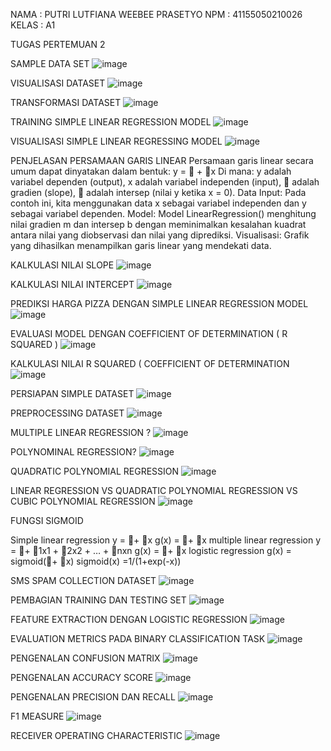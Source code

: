 NAMA		: PUTRI LUTFIANA WEEBEE PRASETYO
NPM		  : 41155050210026
KELAS		: A1

TUGAS PERTEMUAN 2
	
SAMPLE DATA SET
 ![image](https://github.com/user-attachments/assets/3bbd05b6-c6a1-4ba6-8abc-9cbf8f08910a)


VISUALISASI DATASET
 ![image](https://github.com/user-attachments/assets/83751e5c-23d9-44dc-be84-365db09c8327)


TRANSFORMASI DATASET
 ![image](https://github.com/user-attachments/assets/9cc75db0-6651-4e53-ad3b-16cfc388d681)


TRAINING SIMPLE LINEAR REGRESSION MODEL
 ![image](https://github.com/user-attachments/assets/9c5e2d98-1760-4430-9892-e179528b83be)



VISUALISASI SIMPLE LINEAR REGRESSING MODEL
 ![image](https://github.com/user-attachments/assets/c38faf01-af1b-456e-aaf7-bfd8c68d66c0)


PENJELASAN PERSAMAAN GARIS LINEAR
Persamaan garis linear secara umum dapat dinyatakan dalam bentuk:
y =  + x
Di mana:
	y adalah variabel dependen (output),
	x adalah variabel independen (input),
	 adalah gradien (slope),
	 adalah intersep (nilai y ketika x = 0).
Data Input: Pada contoh ini, kita menggunakan data x sebagai variabel independen dan y sebagai variabel dependen.
Model: Model LinearRegression() menghitung nilai gradien m dan intersep b dengan meminimalkan kesalahan kuadrat antara nilai yang diobservasi dan nilai yang diprediksi.
Visualisasi: Grafik yang dihasilkan menampilkan garis linear yang mendekati data.

KALKULASI NILAI SLOPE
 ![image](https://github.com/user-attachments/assets/935c6787-b5f3-49ca-9eda-b270462523ce)


KALKULASI NILAI INTERCEPT
 ![image](https://github.com/user-attachments/assets/1dbaf26f-2477-4339-b3a8-959bdabdb641)





PREDIKSI HARGA PIZZA DENGAN SIMPLE LINEAR REGRESSION MODEL
 ![image](https://github.com/user-attachments/assets/1749dfc3-085a-4611-a7e3-102e65ab2d55)


EVALUASI MODEL DENGAN COEFFICIENT OF DETERMINATION ( R SQUARED )
 ![image](https://github.com/user-attachments/assets/4ae9a863-d8e4-4589-a526-2da09ddea41a)


KALKULASI NILAI R SQUARED ( COEFFICIENT OF DETERMINATION
 ![image](https://github.com/user-attachments/assets/a67675e5-389a-4f08-83fd-15a5c6a72a3c)


	
PERSIAPAN SIMPLE DATASET
 ![image](https://github.com/user-attachments/assets/927ad680-c90c-4525-8845-5d0120233c05)


PREPROCESSING DATASET
 ![image](https://github.com/user-attachments/assets/9f0796c3-4be1-4eea-8125-71879564e5de)


MULTIPLE LINEAR REGRESSION ?
 ![image](https://github.com/user-attachments/assets/b6bba38d-3eea-4ffb-a2ad-14e5d1e3c177)


POLYNOMINAL REGRESSION?
 ![image](https://github.com/user-attachments/assets/bf0ddb60-2770-4057-8df1-052c0489a4e5)


QUADRATIC POLYNOMIAL REGRESSION
 ![image](https://github.com/user-attachments/assets/36e004d1-a108-44f4-b9e8-787c40bde784)






LINEAR REGRESSION VS QUADRATIC POLYNOMIAL REGRESSION VS CUBIC POLYNOMIAL REGRESSION
 ![image](https://github.com/user-attachments/assets/c88dd5cf-12ed-4aa3-bb88-7688f4f71965)


	
FUNGSI SIGMOID

Simple linear regression
	y = + x
	g(x) = + x
multiple linear regression
	y = + 1x1 + 2x2 + … + nxn
	g(x) = + x
logistic regression
	g(x) = sigmoid(+ x)
	sigmoid(x) =1/(1+exp⁡(-x)) 

SMS SPAM COLLECTION DATASET
 ![image](https://github.com/user-attachments/assets/9694aed1-c6f7-4252-acb3-9cdccaaf6e81)








PEMBAGIAN TRAINING DAN TESTING SET
 ![image](https://github.com/user-attachments/assets/3d40f5eb-9251-437d-9509-fd70aa208e72)


FEATURE EXTRACTION DENGAN LOGISTIC REGRESSION
 ![image](https://github.com/user-attachments/assets/1eefb4ba-77a0-4927-8fd5-a10656f41cd0)


EVALUATION METRICS PADA BINARY CLASSIFICATION TASK
 ![image](https://github.com/user-attachments/assets/00ad4b28-b442-4640-b924-ccf29ad97ed2)


PENGENALAN CONFUSION MATRIX
 ![image](https://github.com/user-attachments/assets/63a1646c-2dff-4648-b5cd-db83b777c208)

PENGENALAN ACCURACY SCORE
 ![image](https://github.com/user-attachments/assets/7b21702b-9112-4e2c-aa1d-128a7648c4dc)


PENGENALAN PRECISION DAN RECALL
 ![image](https://github.com/user-attachments/assets/c4df28dc-f438-4ea4-8638-342c515df65c)


F1 MEASURE
 ![image](https://github.com/user-attachments/assets/54a9af57-e28f-47e9-95c3-7f927fde631f)


RECEIVER OPERATING CHARACTERISTIC
 ![image](https://github.com/user-attachments/assets/90035ca2-cd7f-4150-a125-c7a377dc89e1)


